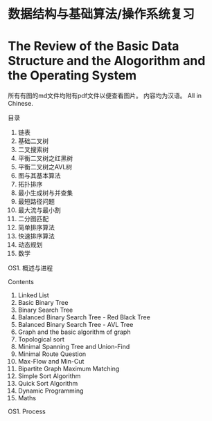 # 数据结构与基础算法/操作系统复习
# The Review of the Basic Data Structure and the Alogorithm and the Operating System

所有有图的md文件均附有pdf文件以便查看图片。
内容均为汉语。
All in Chinese.

目录
1. 链表
2. 基础二叉树
3. 二叉搜索树
4. 平衡二叉树之红黑树
5. 平衡二叉树之AVL树
6. 图与其基本算法
7. 拓扑排序
8. 最小生成树与并查集
9. 最短路径问题
10. 最大流与最小割
11. 二分图匹配
12. 简单排序算法
13. 快速排序算法
14. 动态规划
15. 数学

OS1. 概述与进程


Contents
1. Linked List
2. Basic Binary Tree
3. Binary Search Tree
4. Balanced Binary Search Tree - Red Black Tree
5. Balanced Binary Search Tree - AVL Tree
6. Graph and the basic algorithm of graph
7. Topological sort
8. Minimal Spanning Tree and Union-Find
9. Minimal Route Question
10. Max-Flow and Min-Cut
11. Bipartite Graph Maximum Matching
12. Simple Sort Algorithm
13. Quick Sort Algorithm
14. Dynamic Programming
15. Maths

OS1. Process

